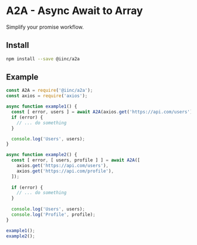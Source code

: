 # A2A - Async Await to Array

Simplify your promise workflow.

## Install

```bash
npm install --save @iinc/a2a
```

## Example

```js
const A2A = require('@iinc/a2a');
const axios = require('axios');

async function example1() {
  const [ error, users ] = await A2A(axios.get('https://api.com/users'));
  if (error) {
    // ... do something
  }

  console.log('Users', users);
}

async function example2() {
  const [ error, [ users, profile ] ] = await A2A([
    axios.get('https://api.com/users'),
    axios.get('https://api.com/profile'),
  ]);
  
  if (error) {
    // ... do something
  }
  
  console.log('Users', users);
  console.log('Profile', profile);
}

example1();
example2();
```
